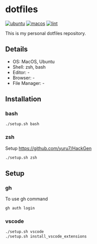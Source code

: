# dotfiles
[![ubuntu](https://github.com/kathmandu777/dotfiles/actions/workflows/ubuntu.yml/badge.svg)](https://github.com/kathmandu777/dotfiles/actions/workflows/ubuntu.yml)
[![macos](https://github.com/kathmandu777/dotfiles/actions/workflows/macos.yml/badge.svg)](https://github.com/kathmandu777/dotfiles/actions/workflows/macos.yml)
[![lint](https://github.com/kathmandu777/dotfiles/actions/workflows/lint.yml/badge.svg)](https://github.com/kathmandu777/dotfiles/actions/workflows/lint.yml)


This is my personal dotfiles repository.

## Details
- OS: MacOS, Ubuntu
- Shell: zsh, bash
- Editor: -
- Browser: -
- File Manager: -

## Installation
### bash
```sh
./setup.sh bash
```

### zsh
Setup https://github.com/yuru7/HackGen
```sh
./setup.sh zsh
```
## Setup
### gh
To use gh command
```sh
gh auth login
```

### vscode
```sh
./setup.sh vscode
./setup.sh install_vscode_extensions
```